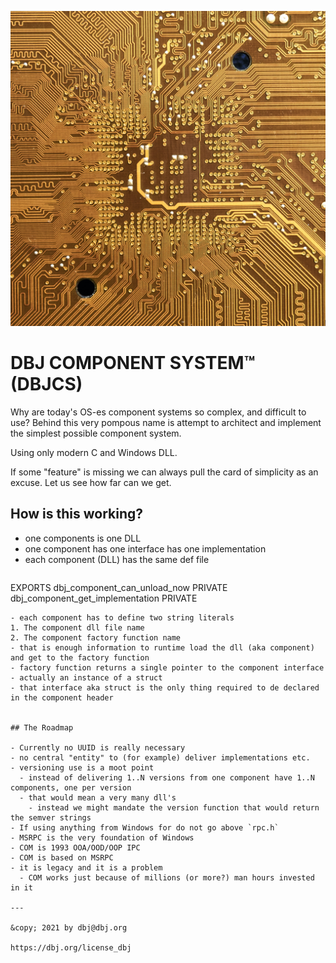 
![unsplash](unsplash/manuel.jpg)

# DBJ COMPONENT SYSTEM&trade; (DBJCS)

Why are today's OS-es component systems so complex, and difficult to use? Behind this very pompous name is attempt to architect and implement the simplest possible component system.

Using only modern C and Windows DLL. 

If some "feature" is missing we can always pull the card of simplicity as an excuse. Let us see how far can we get.

## How is this working?

- one components is one DLL
- one component has one interface has one implementation
- each component (DLL) has the same def file 
  ```
EXPORTS
dbj_component_can_unload_now      PRIVATE
dbj_component_get_implementation  PRIVATE
  ```
- each component has to define two string literals
  1. The component dll file name
  2. The component factory function name
- that is enough information to runtime load the dll (aka component) and get to the factory function
- factory function returns a single pointer to the component interface  
  - actually an instance of a struct 
  - that interface aka struct is the only thing required to de declared in the component header


## The Roadmap

- Currently no UUID is really necessary
- no central "entity" to (for example) deliver implementations etc. 
- versioning use is a moot point
    - instead of delivering 1..N versions from one component have 1..N components, one per version 
    - that would mean a very many dll's
      - instead we might mandate the version function that would return the semver strings
- If using anything from Windows for do not go above `rpc.h` 
  - MSRPC is the very foundation of Windows
  - COM is 1993 OOA/OOD/OOP IPC 
  - COM is based on MSRPC
  - it is legacy and it is a problem
    - COM works just because of millions (or more?) man hours invested in it 

---

&copy; 2021 by dbj@dbj.org

https://dbj.org/license_dbj 